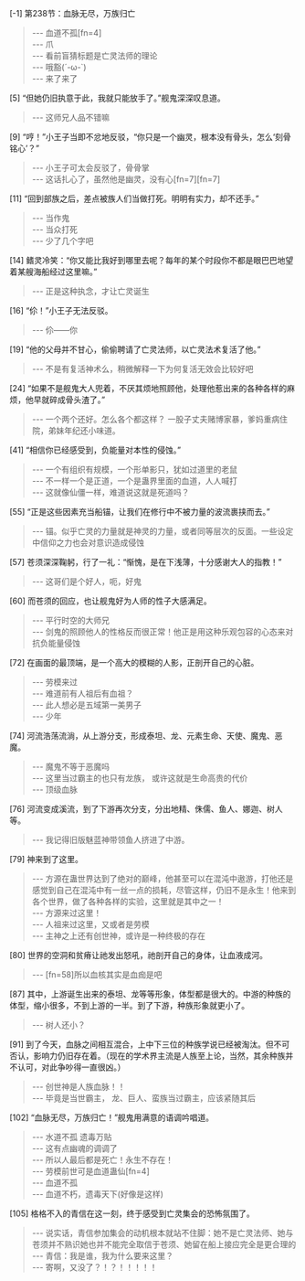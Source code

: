 
[-1] 第238节：血脉无尽，万族归亡
>--- 血道不孤[fn=4]<br>
>--- 爪<br>
>--- 看前盲猜标题是亡灵法师的理论<br>
>--- 哦豁(´-ω-`)<br>
>--- 来了来了<br>

[5] “但她仍旧执意于此，我就只能放手了。”舰鬼深深叹息道。
>--- 这师兄人品不错嘛<br>

[9] “哼！”小王子当即不忿地反驳，“你只是一个幽灵，根本没有骨头，怎么‘刻骨铭心’？”
>--- 小王子可太会反驳了，骨骨掌<br>
>--- 这话扎心了，虽然他是幽灵，没有心[fn=7][fn=7]<br>

[11] “回到部族之后，差点被族人们当做打死。明明有实力，却不还手。”
>--- 当作鬼<br>
>--- 当众打死<br>
>--- 少了几个字吧<br>

[14] 鳍灵冷笑：“你又能比我好到哪里去呢？每年的某个时段你不都是眼巴巴地望着某艘海船经过这里嘛。”
>--- 正是这种执念，才让亡灵诞生<br>

[16] “伱！”小王子无法反驳。
>--- 伱——你<br>

[19] “他的父母并不甘心，偷偷聘请了亡灵法师，以亡灵法术复活了他。”
>--- 不是有复活神术么，稍微解释一下为何复活无效会比较好吧<br>

[24] “如果不是舰鬼大人兜着，不厌其烦地照顾他，处理他惹出来的各种各样的麻烦，他早就碎成骨头渣了。”
>--- 一个两个还好。怎么各个都这样？
一股子丈夫赌博家暴，爹妈重病住院，弟妹年纪还小味道。<br>

[41] “相信你已经感受到，负能量对本性的侵蚀。”
>--- 一个有组织有规模，一个形单影只，犹如过道里的老鼠<br>
>--- 不一样一个是正道，一个是蛊界里面的血道，人人喊打<br>
>--- 这就像仙僵一样，难道说这就是死道吗？<br>

[55] “正是这些因素充当船锚，让我们在修行中不被力量的波流裹挟而去。”
>--- 锚。似乎亡灵的力量就是神灵的力量，或者同等层次的反面。一些设定中信仰之力也会对意识造成侵蚀<br>

[57] 苍须深深鞠躬，行了一礼：“惭愧，是在下浅薄，十分感谢大人的指教！”
>--- 这哥们是个好人，呃，好鬼<br>

[60] 而苍须的回应，也让舰鬼好为人师的性子大感满足。
>--- 平行时空的大师兄<br>
>--- 剑鬼的照顾他人的性格反而很正常！他正是用这种乐观包容的心态来对抗负能量侵蚀<br>

[72] 在画面的最顶端，是一个高大的模糊的人影，正剖开自己的心脏。
>--- 劳模来过<br>
>--- 难道前有人祖后有血祖？<br>
>--- 此人想必是五域第一美男子<br>
>--- 少年<br>

[74] 河流浩荡流淌，从上游分支，形成泰坦、龙、元素生命、天使、魔鬼、恶魔。
>--- 魔鬼不等于恶魔吗<br>
>--- 这里当过霸主的也只有龙族，
或许这就是生命高贵的代价<br>
>--- 顶级血脉<br>

[76] 河流变成溪流，到了下游再次分支，分出地精、侏儒、鱼人、娜迦、树人等。
>--- 我记得旧版魅蓝神带领鱼人挤进了中游。<br>

[79] 神来到了这里。
>--- 方源在蛊世界达到了绝对的巅峰，他甚至可以在混沌中遨游，打他还是感觉到自己在混沌中有一丝一点的损耗，尽管这样，仍旧不是永生！他来到各个世界，做了各种各样的实验，这里就是其中之一！<br>
>--- 方源来过这里！<br>
>--- 人祖来过这里，又或者是劳模<br>
>--- 主神之上还有创世神，或许是一种终极的存在<br>

[80] 世界的空洞和贫瘠让祂发出怒吼，祂剖开自己的身体，让血液成河。
>--- [fn=58]所以血核其实是血痂是吧<br>

[87] 其中，上游诞生出来的泰坦、龙等等形象，体型都是很大的。中游的种族的体型，缩小很多，不到上游的一半。到了下游，种族形象就更小了。
>--- 树人还小？<br>

[91] 到了今天，血脉之间相互混合，上中下三位的种族学说已经被淘汰。但不可否认，影响力仍旧存在着。（现在的学术界主流是人族至上论，当然，其余种族并不认可，对此争吵得一直很凶。）
>--- 创世神是人族血脉！！<br>
>--- 毕竟是当世霸主，
龙、巨人、蛮族当过霸主，应该紧随其后<br>

[102] “血脉无尽，万族归亡！”舰鬼用满意的语调吟唱道。
>--- 水道不孤 遗毒万贴<br>
>--- 这有点幽魂的调调了<br>
>--- 所以人最后都是死亡！永生不存在！<br>
>--- 劳模前世可是血道蛊仙[fn=4]<br>
>--- 血道不孤<br>
>--- 血道不朽，遗毒天下(好像是这样)<br>

[105] 格格不入的青信在这一刻，终于感受到亡灵集会的恐怖氛围了。
>--- 说实话，青信参加集会的动机根本就站不住脚：她不是亡灵法师、她与苍须并不熟识她也并不能完全取信于苍须、她留在船上接应完全是更合理的<br>
>--- 青信：我是谁，我为什么要来这里？<br>
>--- 寄啊，又没了？！？！！！！！<br>
